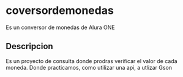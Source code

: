 # coversordemonedas
Es un conversor de monedas de Alura ONE
## Descripcion
Es un proyecto de consulta donde prodras verificar el valor de cada moneda.
Donde practicamos, como utilizar una api, a utlizar Gson
